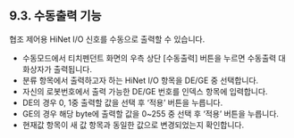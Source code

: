 ﻿## 9.3. 수동출력 기능

협조 제어용 HiNet I/O 신호를 수동으로 출력할 수 있습니다. 

 - 수동모드에서 티치펜던트 화면의 우측 상단 [수동출력] 버튼을 누르면 수동출력 대화상자가 출력됩니다.
- 분류 항목에서 출력하고자 하는 HiNet I/O 항목을 DE/GE 중 선택합니다.
- 자신의 로봇번호에서 출력 가능한 DE/GE 번호를 인덱스 항목에 입력합니다.
- DE의 경우 0, 1중 출력할 값을 선택 후 ‘적용’ 버튼을 누릅니다.
- GE의 경우 해당 byte에 출력할 값을 0~255 중 선택 후 ‘적용’ 버튼을 누릅니다.
- 현재값 항목이 새 값 항목과 동일한 값으로 변경되었는지 확인합니다.
